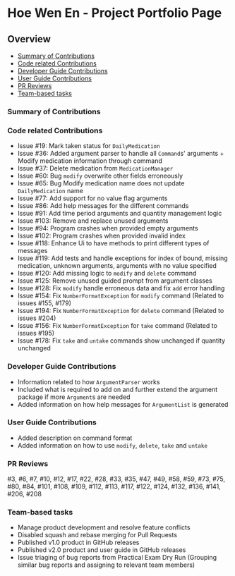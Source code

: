 # Hoe Wen En - Project Portfolio Page

## Overview
* [Summary of Contributions](#summary-of-contributions)
* [Code related Contributions](#code-related-contributions)
* [Developer Guide Contributions](#developer-guide-contributions)
* [User Guide Contributions](#user-guide-contributions)
* [PR Reviews](#pr-reviews)
* [Team-based tasks](#team-based-tasks)

### Summary of Contributions
<!-- TODO: Summarise contributions -->

### Code related Contributions
- Issue #19: Mark taken status for `DailyMedication`
- Issue #36: Added argument parser to handle all `Command`s' arguments +
             Modify medication information through command             
- Issue #37: Delete medication from `MedicationManager`
- Issue #60: Bug `modify` overwrite other fields erroneously
- Issue #65: Bug Modify medication name does not update `DailyMedication` name
- Issue #77: Add support for no value flag arguments
- Issue #86: Add help messages for the different commands
- Issue #91: Add time period arguments and quantity management logic
- Issue #103: Remove and replace unused arguments
- Issue #94: Program crashes when provided empty arguments
- Issue #102: Program crashes when provided invalid index
- Issue #118: Enhance Ui to have methods to print different types of messages
- Issue #119: Add tests and handle exceptions for index of bound, missing medication, 
              unknown arguments, arguments with no value specified
- Issue #120: Add missing logic to `modify` and `delete` command
- Issue #125: Remove unused guided prompt from argument classes
- Issue #128: Fix `modify` handle erroneous data and fix `add` error handling
- Issue #154: Fix `NumberFormatException` for `modify` command (Related to issues #155, #179)
- Issue #194: Fix `NumberFormatException` for `delete` command (Related to issues #204)
- Issue #156: Fix `NumberFormatException` for `take` command (Related to issues #195)
- Issue #178: Fix `take` and `untake` commands show unchanged if quantity unchanged

### Developer Guide Contributions
- Information related to how `ArgumentParser` works
- Included what is required to add on and further extend the argument package
if more `Argument`s are needed
- Added information on how help messages for `ArgumentList` is generated

### User Guide Contributions
- Added description on command format
- Added information on how to use `modify`, `delete`, `take` and `untake`

### PR Reviews
#3, #6, #7, #10, #12, #17, #22, #28, #33, 
#35, #47, #49, #58, #59, #73, #75, #80, #84,
#101, #108, #109, #112, #113, #117, #122, #124,
#132, #136, #141, #206, #208

### Team-based tasks
- Manage product development and resolve feature conflicts
- Disabled squash and rebase merging for Pull Requests
- Published v1.0 product in GitHub releases
- Published v2.0 product and user guide in GitHub releases
- Issue triaging of bug reports from Practical Exam Dry Run
  (Grouping similar bug reports and assigning to relevant team members)
